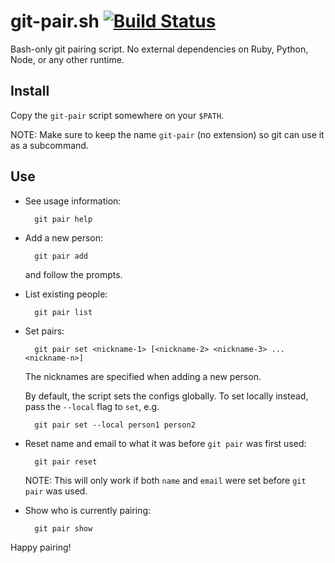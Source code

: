 # git-pair.sh [![Build Status][travis-image]][travis-link]

Bash-only git pairing script. No external dependencies on Ruby, Python, Node,
or any other runtime.

## Install

Copy the `git-pair` script somewhere on your `$PATH`.

NOTE: Make sure to keep the name `git-pair` (no extension) so git can use it as
a subcommand.

## Use

- See usage information:

        git pair help

- Add a new person:

        git pair add
    
  and follow the prompts.

- List existing people:

        git pair list
    
- Set pairs:

        git pair set <nickname-1> [<nickname-2> <nickname-3> ... <nickname-n>]
    
  The nicknames are specified when adding a new person.

  By default, the script sets the configs globally. To set locally instead,
  pass the `--local` flag to `set`, e.g.

        git pair set --local person1 person2
        
- Reset name and email to what it was before `git pair` was first used:

        git pair reset
  
  NOTE: This will only work if both `name` and `email` were set before `git
  pair` was used.
  
- Show who is currently pairing:

        git pair show
        
Happy pairing!

[travis-image]: https://travis-ci.org/spinningarrow/git-pair.sh.svg?branch=master
[travis-link]: https://travis-ci.org/spinningarrow/git-pair.sh
